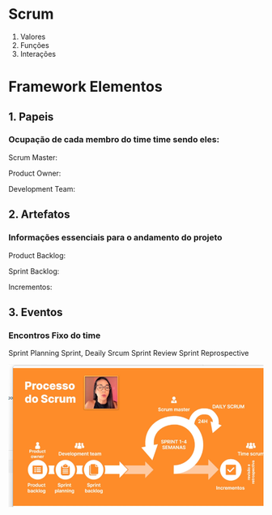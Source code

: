 # Scrum

1. Valores
2. Funções
3. Interações

# Framework Elementos

## 1. Papeis

### Ocupação de cada membro do time time sendo eles:

Scrum Master:

Product Owner:

Development Team:

## 2. Artefatos
### Informações essenciais para o andamento do projeto

Product Backlog:

Sprint Backlog:

Incrementos:

## 3. Eventos

### Encontros Fixo do time

Sprint Planning
Sprint, Deaily Srcum
Sprint Review
Sprint Reprospective

![img.png](img.png)